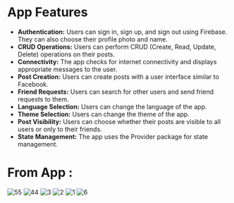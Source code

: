 # App Features

- **Authentication:** Users can sign in, sign up, and sign out using Firebase. They can also choose their profile photo and name.
- **CRUD Operations:** Users can perform CRUD (Create, Read, Update, Delete) operations on their posts.
- **Connectivity:** The app checks for internet connectivity and displays appropriate messages to the user.
- **Post Creation:** Users can create posts with a user interface similar to Facebook.
- **Friend Requests:** Users can search for other users and send friend requests to them.
- **Language Selection:** Users can change the language of the app.
- **Theme Selection:** Users can change the theme of the app.
- **Post Visibility:** Users can choose whether their posts are visible to all users or only to their friends.
- **State Management:** The app uses the Provider package for state management.
  
# From App : 
 ![55](https://github.com/MuhammadBun/Social-App/assets/93766485/a6e7b949-9cb0-43bc-b416-78ebbbce6273)
![44](https://github.com/MuhammadBun/Social-App/assets/93766485/d153e7c2-0a5d-4bd5-9c92-eb7af044032f)
![3](https://github.com/MuhammadBun/Social-App/assets/93766485/6f90e72e-6bfb-426d-950f-c1cace40eb6d)
![2](https://github.com/MuhammadBun/Social-App/assets/93766485/538925f1-161a-454f-afa3-81e988acb824)
![1](https://github.com/MuhammadBun/Social-App/assets/93766485/ffff54a2-52c9-48b6-8561-87adada1dd25)
![6](https://github.com/MuhammadBun/Social-App/assets/93766485/9c09b6dc-f9e8-44db-9e67-b1c1cd2c8a09)
